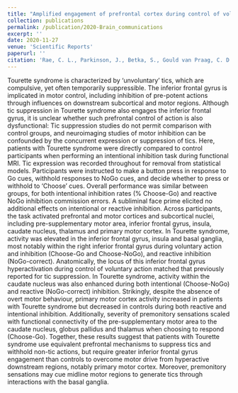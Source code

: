 ```yaml
---
title: "Amplified engagement of prefrontal cortex during control of voluntary action in Tourette syndrome"
collection: publications
permalink: /publication/2020-Brain_communications
excerpt: ''
date: 2020-11-27
venue: 'Scientific Reports'
paperurl: ''
citation: 'Rae, C. L., Parkinson, J., Betka, S., Gould van Praag, C. D., Bouyagoub, S., Polyanska, L., Larsson, D. E. O., Harrison, N. A., Garfinkel, S. N., & Critchley, H. D. (2020). &quot;Amplified engagement of prefrontal cortex during control of voluntary action in Tourette syndrome.&quot; <i>Scientific Reports</i>. 2(2).'
---
```


Tourette syndrome is characterized by ‘unvoluntary’ tics, which are compulsive, yet often temporarily suppressible. The inferior frontal gyrus is implicated in motor control, including inhibition of pre-potent actions through influences on downstream subcortical and motor regions. Although tic suppression in Tourette syndrome also engages the inferior frontal gyrus, it is unclear whether such prefrontal control of action is also dysfunctional: Tic suppression studies do not permit comparison with control groups, and neuroimaging studies of motor inhibition can be confounded by the concurrent expression or suppression of tics. Here, patients with Tourette syndrome were directly compared to control participants when performing an intentional inhibition task during functional MRI. Tic expression was recorded throughout for removal from statistical models. Participants were instructed to make a button press in response to Go cues, withhold responses to NoGo cues, and decide whether to press or withhold to ‘Choose’ cues. Overall performance was similar between groups, for both intentional inhibition rates (% Choose-Go) and reactive NoGo inhibition commission errors. A subliminal face prime elicited no additional effects on intentional or reactive inhibition. Across participants, the task activated prefrontal and motor cortices and subcortical nuclei, including pre-supplementary motor area, inferior frontal gyrus, insula, caudate nucleus, thalamus and primary motor cortex. In Tourette syndrome, activity was elevated in the inferior frontal gyrus, insula and basal ganglia, most notably within the right inferior frontal gyrus during voluntary action and inhibition (Choose-Go and Choose-NoGo), and reactive inhibition (NoGo-correct). Anatomically, the locus of this inferior frontal gyrus hyperactivation during control of voluntary action matched that previously reported for tic suppression. In Tourette syndrome, activity within the caudate nucleus was also enhanced during both intentional (Choose-NoGo) and reactive (NoGo-correct) inhibition. Strikingly, despite the absence of overt motor behaviour, primary motor cortex activity increased in patients with Tourette syndrome but decreased in controls during both reactive and intentional inhibition. Additionally, severity of premonitory sensations scaled with functional connectivity of the pre-supplementary motor area to the caudate nucleus, globus pallidus and thalamus when choosing to respond (Choose-Go). Together, these results suggest that patients with Tourette syndrome use equivalent prefrontal mechanisms to suppress tics and withhold non-tic actions, but require greater inferior frontal gyrus engagement than controls to overcome motor drive from hyperactive downstream regions, notably primary motor cortex. Moreover, premonitory sensations may cue midline motor regions to generate tics through interactions with the basal ganglia.